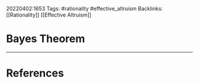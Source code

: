 20220402:1653
Tags: #rationality #effective_altruism 
Backlinks: [[Rationality]] [[Effective Altruism]]
# Bayes Theorem




---
# References